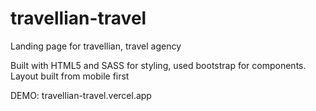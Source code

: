 # travellian-travel
Landing page for travellian, travel agency

Built with HTML5 and SASS for styling, used bootstrap for components.
Layout built from mobile first

DEMO: travellian-travel.vercel.app

